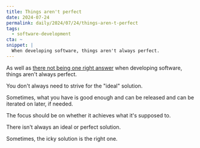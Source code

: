 ```yaml
---
title: Things aren't perfect
date: 2024-07-24
permalink: daily/2024/07/24/things-aren-t-perfect
tags:
  - software-development
cta: ~
snippet: |
  When developing software, things aren't always perfect.
---
```


As well as [there not being one right answer][0] when developing software, things aren't always perfect.

You don't always need to strive for the "ideal" solution.

Sometimes, what you have is good enough and can be released and can be iterated on later, if needed.

The focus should be on whether it achieves what it's supposed to.

There isn't always an ideal or perfect solution.

Sometimes, the icky solution is the right one.

[0]: {{site.url}}/daily/2024/07/22/there-isnt-just-one-way-to-do-something
